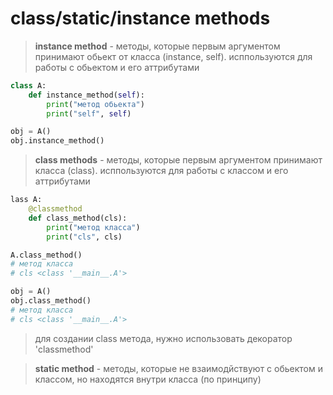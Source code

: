# class/static/instance methods
>**instance method** - методы, которые первым аргументом принимают обьект от класса (instance, self). исппользуются для работы с обьектом и его аттрибутами 

```py
class A:
    def instance_method(self):
        print("метод обьекта")
        print("self", self)

obj = A()
obj.instance_method()
```

>**class methods** - методы, которые первым аргументом принимают класса (class). исппользуются для работы с классом и его аттрибутами 


```py
lass A:
    @classmethod
    def class_method(cls):
        print("метод класса")
        print("cls", cls)

A.class_method()
# метод класса
# cls <class '__main__.A'>

obj = A()
obj.class_method()
# метод класса
# cls <class '__main__.A'>
```

> для создании class метода, нужно использовать декоратор 'classmethod'


> **static method** - методы, которые не взаимодйствуют с обьектом и классом, но находятся внутри класса (по принципу)